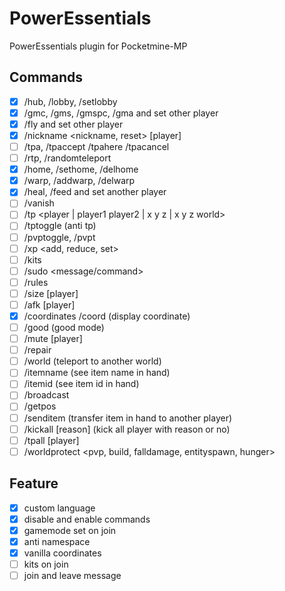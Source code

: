 # PowerEssentials
PowerEssentials plugin for Pocketmine-MP
## Commands
- [x] /hub, /lobby, /setlobby
- [x] /gmc, /gms, /gmspc, /gma and set other player
- [x] /fly and set other player
- [x] /nickname <nickname, reset> [player]
- [ ] /tpa, /tpaccept /tpahere /tpacancel
- [ ] /rtp, /randomteleport
- [x] /home, /sethome, /delhome
- [x] /warp, /addwarp, /delwarp
- [x] /heal, /feed and set another player
- [ ] /vanish
- [ ] /tp <player | player1 player2 | x y z | x y z world>
- [ ] /tptoggle (anti tp) 
- [ ] /pvptoggle, /pvpt
- [ ] /xp <add, reduce, set>
- [ ] /kits
- [ ] /sudo <player> <message/command>
- [ ] /rules
- [ ] /size <size> [player]
- [ ] /afk [player]
- [x] /coordinates /coord (display coordinate)
- [ ] /good (good mode)
- [ ] /mute [player]
- [ ] /repair
- [ ] /world <world-name> (teleport to another world)
- [ ] /itemname (see item name in hand)
- [ ] /itemid (see item id in hand)
- [ ] /broadcast <message>
- [ ] /getpos <player>
- [ ] /senditem <player> (transfer item in hand to another player)
- [ ] /kickall [reason] (kick all player with reason or no)
- [ ] /tpall [player]
- [ ] /worldprotect <pvp, build, falldamage, entityspawn, hunger>

## Feature
- [x] custom language
- [x] disable and enable commands
- [x] gamemode set on join
- [x] anti namespace
- [x] vanilla coordinates
- [ ] kits on join
- [ ] join and leave message

